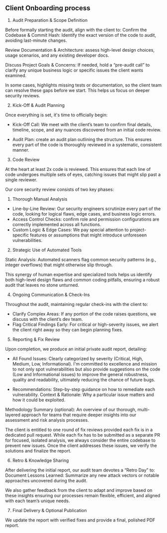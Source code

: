 ## Client Onboarding process 

1. Audit Preparation & Scope Definition

Before formally starting the audit, align with the client to:
Confirm the Codebase & Commit Hash: Identify the exact version of the code to audit, avoiding last-minute changes.

Review Documentation & Architecture: assess high-level design choices, usage scenarios, and any existing developer docs.

Discuss Project Goals & Concerns: If needed, hold a “pre-audit call” to clarify any unique business logic or specific issues the client wants examined.

In some cases, highlights missing tests or documentation, so the client team can resolve these gaps before we start. This helps us focus on deeper security reviews.

2. Kick-Off & Audit Planning

Once everything is set, it's time to officially begin:

- Kick-Off Call: We meet with the client’s team to confirm final details, timeline, scope, and any nuances discovered from an initial code review.

- Audit Plan: create an audit plan outlining the structure. This ensures every part of the code is thoroughly reviewed in a systematic, consistent manner.

3. Code Review

At the heart at least 2x code is reviewed. This ensures that each line of code undergoes multiple sets of eyes, catching issues that might slip past a single reviewer.

Our core security review consists of two key phases:
1. Thorough Manual Analysis

- Line-by-Line Review: Our security engineers scrutinize every part of the code, looking for logical flaws, edge cases, and business logic errors.
- Access Control Checks: confirm role and permission configurations are correctly implemented across all functions.
- Custom Logic & Edge Cases: We pay special attention to project-specific features or assumptions that might introduce unforeseen vulnerabilities.

2. Strategic Use of Automated Tools

Static Analysis: Automated scanners flag common security patterns (e.g., integer overflows) that might otherwise slip through.

This synergy of human expertise and specialized tools helps us identify both high-level design flaws and common coding pitfalls, ensuring a robust audit that leaves no stone unturned.

4. Ongoing Communication & Check-Ins

Throughout the audit, maintaining regular check-ins 
with the client to:
- Clarify Complex Areas: If any portion of the code raises questions, we discuss with the client’s dev team.
- Flag Critical Findings Early: For critical or high-severity issues, we alert the client right away so they can begin planning fixes.

5. Reporting & Fix Review

Upon completion, we produce an initial private audit report, detailing:
- All Found Issues: Clearly categorized by severity (Critical, High, Medium, Low, Informational). I'm committed to excellence and mission to not only spot vulnerabilities but also provide suggestions on the code (Low and Informational issues) to improve the general robustness, quality and readability, ultimately reducing the chance of future bugs.

- Recommendations: Step-by-step guidance on how to remediate each vulnerability.
Context & Rationale: Why a particular issue matters and how it could be exploited.

Methodology Summary (optional): An overview of our thorough, multi-layered approach for teams that require deeper insights into our assessment and risk analysis processes.

The client is entitled to one round of fix reviews provided each fix is in a dedicated pull request. While each fix has to be submitted as a separate PR for focused, isolated analysis, we always consider the entire codebase to prevent new issues. Once the client addresses these issues, we verify the solutions and finalize the report.

6. Retro & Knowledge Sharing

After delivering the initial report, our audit team devotes a “Retro Day” to:
Document Lessons Learned: Summarize any new attack vectors or notable approaches uncovered during the audit.


We also gather feedback from the client to adapt and improve based on these insights ensuring our processes remain flexible, efficient, and aligned with each team’s unique needs.

7. Final Delivery & Optional Publication

We update the report with verified fixes and provide a final, polished PDF report. 